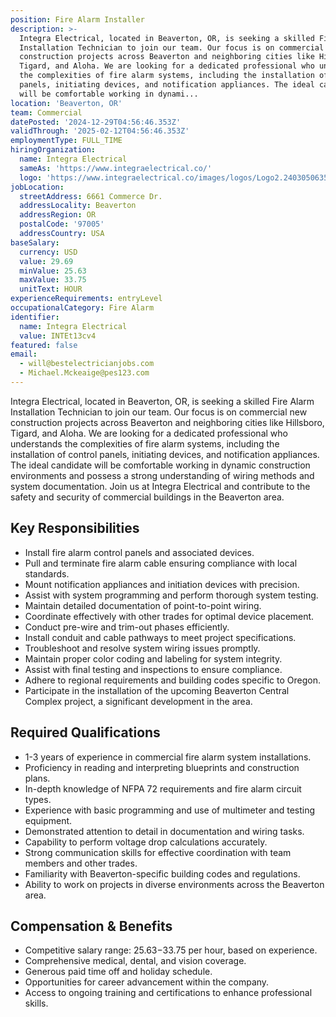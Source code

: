 ```yaml
---
position: Fire Alarm Installer
description: >-
  Integra Electrical, located in Beaverton, OR, is seeking a skilled Fire Alarm
  Installation Technician to join our team. Our focus is on commercial new
  construction projects across Beaverton and neighboring cities like Hillsboro,
  Tigard, and Aloha. We are looking for a dedicated professional who understands
  the complexities of fire alarm systems, including the installation of control
  panels, initiating devices, and notification appliances. The ideal candidate
  will be comfortable working in dynami...
location: 'Beaverton, OR'
team: Commercial
datePosted: '2024-12-29T04:56:46.353Z'
validThrough: '2025-02-12T04:56:46.353Z'
employmentType: FULL_TIME
hiringOrganization:
  name: Integra Electrical
  sameAs: 'https://www.integraelectrical.co/'
  logo: 'https://www.integraelectrical.co/images/logos/Logo2.2403050635216.png'
jobLocation:
  streetAddress: 6661 Commerce Dr.
  addressLocality: Beaverton
  addressRegion: OR
  postalCode: '97005'
  addressCountry: USA
baseSalary:
  currency: USD
  value: 29.69
  minValue: 25.63
  maxValue: 33.75
  unitText: HOUR
experienceRequirements: entryLevel
occupationalCategory: Fire Alarm
identifier:
  name: Integra Electrical
  value: INTEt13cv4
featured: false
email:
  - will@bestelectricianjobs.com
  - Michael.Mckeaige@pes123.com
---
```




Integra Electrical, located in Beaverton, OR, is seeking a skilled Fire Alarm Installation Technician to join our team. Our focus is on commercial new construction projects across Beaverton and neighboring cities like Hillsboro, Tigard, and Aloha. We are looking for a dedicated professional who understands the complexities of fire alarm systems, including the installation of control panels, initiating devices, and notification appliances. The ideal candidate will be comfortable working in dynamic construction environments and possess a strong understanding of wiring methods and system documentation. Join us at Integra Electrical and contribute to the safety and security of commercial buildings in the Beaverton area.

## Key Responsibilities
- Install fire alarm control panels and associated devices.
- Pull and terminate fire alarm cable ensuring compliance with local standards.
- Mount notification appliances and initiation devices with precision.
- Assist with system programming and perform thorough system testing.
- Maintain detailed documentation of point-to-point wiring.
- Coordinate effectively with other trades for optimal device placement.
- Conduct pre-wire and trim-out phases efficiently.
- Install conduit and cable pathways to meet project specifications.
- Troubleshoot and resolve system wiring issues promptly.
- Maintain proper color coding and labeling for system integrity.
- Assist with final testing and inspections to ensure compliance.
- Adhere to regional requirements and building codes specific to Oregon.
- Participate in the installation of the upcoming Beaverton Central Complex project, a significant development in the area.

## Required Qualifications
- 1-3 years of experience in commercial fire alarm system installations.
- Proficiency in reading and interpreting blueprints and construction plans.
- In-depth knowledge of NFPA 72 requirements and fire alarm circuit types.
- Experience with basic programming and use of multimeter and testing equipment.
- Demonstrated attention to detail in documentation and wiring tasks.
- Capability to perform voltage drop calculations accurately.
- Strong communication skills for effective coordination with team members and other trades.
- Familiarity with Beaverton-specific building codes and regulations.
- Ability to work on projects in diverse environments across the Beaverton area.

## Compensation & Benefits
- Competitive salary range: $25.63-$33.75 per hour, based on experience.
- Comprehensive medical, dental, and vision coverage.
- Generous paid time off and holiday schedule.
- Opportunities for career advancement within the company.
- Access to ongoing training and certifications to enhance professional skills.
